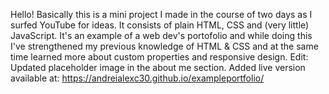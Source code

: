 Hello! Basically this is a mini project I made in the course of two days as I surfed YouTube for ideas. It consists of plain HTML, CSS and (very little) JavaScript. It's an example of a web dev's portofolio and while doing this I've strengthened my previous knowledge of HTML & CSS and at the same time learned more about custom properties and responsive design.
Edit: Updated placeholder image in the about me section. Added live version available at: https://andreialexc30.github.io/exampleportfolio/